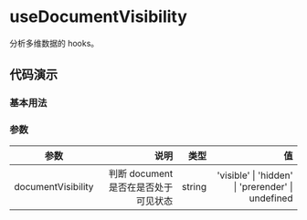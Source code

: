 # useDocumentVisibility

分析多维数据的 hooks。

## 代码演示

### 基本用法

<demo src="./demo/demo.vue"
  language="vue"
  title="基本用法"
  desc="分析多维数据">
</demo>

### 参数

| 参数               |                                 说明 |   类型 |                                                值 |
| ------------------ | -----------------------------------: | -----: | ------------------------------------------------: |
| documentVisibility | 判断 document 是否在是否处于可见状态 | string | 'visible' \| 'hidden' \| 'prerender' \| undefined |
